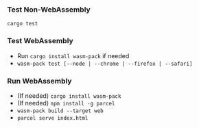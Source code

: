 
### Test Non-WebAssembly

`cargo test`

### Test WebAssembly

- Run `cargo install wasm-pack` if needed
- `wasm-pack test [--node | --chrome | --firefox | --safari]`

### Run WebAssembly

- (If needed) `cargo install wasm-pack`
- (If needed) `npm install -g parcel`
- `wasm-pack build --target web`
- `parcel serve index.html`
